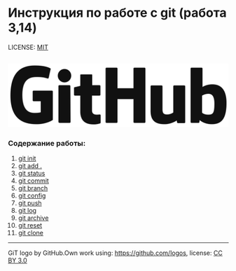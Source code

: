 # Инструкция по работе с git (работа 3,14)

LICENSE: [MIT](./license.md)

![git-logo](./assets/GitHub_logo_2013.png)
---
### Содержание работы:
1. [git init](init.md)
2. [git add .](add.md)
3. [git status](status.md)
4. [git commit](commit.md)
5. [git branch](branch.md)
6. [git config](config.md)
7. [git push](push.md)
8. [git log](log.md)
9. [git archive](archive.md)
10. [git reset ](reset.md)
11. [git clone](clone.md)
---
GiT logo by GitHub.Own work using: https://github.com/logos, 
license: [CC BY 3.0](https://creativecommons.org/licenses/by/3.0/deed.ru)